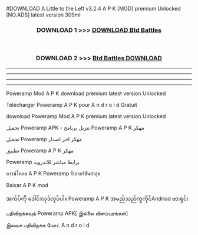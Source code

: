 #DOWNLOAD A Little to the Left v3.2.4 A P K [MOD] premium Unlocked [NO.ADS] latest version 309ml 



<div align="center">

<h3>DOWNLOAD 1 >>> <a href="https://getmod1.web.app/?judule=Btd Battles">DOWNLOAD Btd Battles</a></h3><br>

<h3>DOWNLOAD 2 >>> <a href="https://getmod1.web.app/?judule=Btd Battles">Btd Battles DOWNLOAD </a></h3>

</div>


----------------------------------------------------------

----------------------------------------------------------

----------------------------------------------------------

----------------------------------------------------------


Poweramp  Mod A P K download premium latest version Unlocked

Télécharger  Poweramp  A P K pour A n d r o i d Gratuit

download Poweramp  Mod A P K premium latest version Unlocked

تحميل Poweramp  APK - تنزيل برنامج Poweramp  A P K مهكر

تحميل Poweramp  مهكر اخر اصدار

تطبيق Poweramp  A P K مهكر

Poweramp  برابط مباشر للاندرويد

ดาวน์โหลด A P K Poweramp  รับเวอร์ชันล่าสุด

Baixar A P K mod

အက်ပ်ကို ဒေါင်းလုဒ်လုပ်ပါ။ Poweramp  A P K အမည်သည်ကူကိုင်Andriod ဗားရှင်း

பதிவிறக்கவும் Poweramp  APK[ இல்லை விளம்பரங்கள்] 
 
இலவச பதிவிறக்க மோட் A n d r o i d



